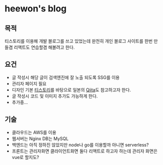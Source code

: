 # heewon's blog

## 목적

티스토리를 이용해 개발 블로그를 쓰고 있었는데 완전히 개인 블로그 사이트를 한번 만들겸 리액트도 연습할겸 해볼려고 한다.

## 요건

- 글 작성시 해당 글이 검색엔진에 잘 노출 되도록 SSG를 이용
- 관리자 페이지 필요
- 디자인 기본 [티스토리](https://www.tistory.com/)를 바탕으로 일본의 [Qiita](https://qiita.com/)도 참고하고자 한다.
- 글 작성시 코드 및 이미지 추가도 가능하게 한다.
- 추가중...

## 기술

- 클라우드는 AWS를 이용
- 웹서버는 Nginx DB는 MySQL
- 백엔드는 아직 정하진 않았지만 node나 go를 이용할까 아니면 serverless?
- 프론트는 관리자화면 클라이언트화면 둘다 리액트로 하고자 하는데 관리자 화면은 vue로 할지도?

